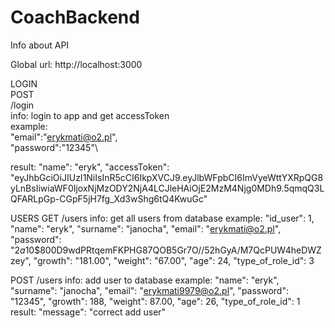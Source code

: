 # CoachBackend
Info about API 

Global url: http://localhost:3000

LOGIN\
POST\
/login\
info: login to app and get accessToken\
example:\
        "email":"erykmati@o2.pl",\
        "password":"12345"\
       
result:
        "name": "eryk",
        "accessToken": "eyJhbGciOiJIUzI1NiIsInR5cCI6IkpXVCJ9.eyJlbWFpbCI6ImVyeWttYXRpQG8yLnBsIiwiaWF0IjoxNjMzODY2NjA4LCJleHAiOjE2MzM4Njg0MDh9.5qmqQ3LQFARLpGp-CGpF5jH7fg_Xd3wShg6tQ4KwuGc"

USERS
GET
/users
info: get all users from database
example:
        "id_user": 1,
        "name": "eryk",
        "surname": "janocha",
        "email": "erykmati@o2.pl",
        "password": "$2a$10$800D9wdPRtqemFKPHG87QOB5Gr7O//52hGyA/M7QcPUW4heDWZzey",
        "growth": "181.00",
        "weight": "67.00",
        "age": 24,
        "type_of_role_id": 3
        
POST
/users
info: add user to database
example:
        "name": "eryk",
        "surname": "janocha",
        "email": "erykmati9979@o2.pl",
        "password": "12345",
        "growth": 188,
        "weight": 87.00,
        "age": 26,
        "type_of_role_id": 1    
result:
        "message": "correct add user"
